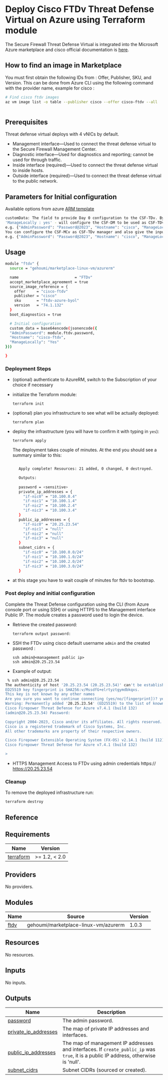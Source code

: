 # Deploy Cisco FTDv Threat Defense Virtual on Azure using Terraform module

The Secure Firewall Threat Defense Virtual is integrated into the Microsoft Azure marketplace and cisco official documentation is [here](https://www.cisco.com/c/en/us/td/docs/security/firepower/quick_start/consolidated_ftdv_gsg/ftdv-gsg/m-ftdv-azure-gsg.html).


##  How to find an image in Marketplace

You must first obtain the following IDs from : Offer, Publisher, SKU, and Version. 
This can be done from Azure CLI using the following command with the provider name, example for cisco :

```bash
# Find cisco ftdv images
az vm image list -o table --publisher cisco --offer cisco-ftdv --all
  
```

## Prerequisites

Threat defense virtual deploys with 4 vNICs by default.
- Management interface—Used to connect the threat defense virtual to the Secure Firewall Management Center.
- Diagnostic interface—Used for diagnostics and reporting; cannot be used for through traffic.
- Inside interface (required)—Used to connect the threat defense virtual to inside hosts.
- Outside interface (required)—Used to connect the threat defense virtual to the public network.

## Parameters for Initial configuration
Available options from azure [ARM template](https://github.com/CiscoDevNet/cisco-ftdv/blob/master/deployment-templates/azure/CiscoSecureFirewallVirtual-7.3.0/ftdv/README.md#parameters-for-the-azure-arm-template)

```bash
customData: The field to provide Day 0 configuration to the CSF-TDv. By default it has 3 key-value pairs to configure 'admin' user password, the CSF-MCv hostname and whether to use CSF-MCv or CSF-DM for management.
'ManageLocally : yes' - will configure the CSF-DM to be used as CSF-TDv manager.
e.g. {"AdminPassword": "Password@2023", "Hostname": "cisco", "ManageLocally": "Yes"}
You can configure the CSF-MCv as CSF-TDv manager and also give the inputs for fields required to configure the same on CSF-MCv.
e.g. {"AdminPassword": "Password@2023", "Hostname": "cisco", "ManageLocally": "No", "FmcIp": "", "FmcRegKey": "", "FmcNatId": "" }

```


## Usage

```bash
module "ftdv" {
  source = "gehoumi/marketplace-linux-vm/azurerm"

  name                         = "FTDv"
  accept_marketplace_agreement = true
  source_image_reference = {
    offer     = "cisco-ftdv"
    publisher = "cisco"
    sku       = "ftdv-azure-byol"
    version   = "74.1.132"
  }
  boot_diagnostics = true

  # Initial configuration
  custom_data = base64encode(jsonencode({
  "AdminPassword": module.ftdv.password,
  "Hostname": "cisco-ftdv",
  "ManageLocally": "Yes"
}))

}
```

### Deployment Steps

* (optional) authenticate to AzureRM, switch to the Subscription of your choice if necessary
* initialize the Terraform module:

      terraform init

* (optional) plan you infrastructure to see what will be actually deployed:

      terraform plan

* deploy the infrastructure (you will have to confirm it with typing in `yes`):

      terraform apply

  The deployment takes couple of minutes. At the end you should see a summary similar to this:

```bash

      Apply complete! Resources: 21 added, 0 changed, 0 destroyed.

      Outputs:
  
      password = <sensitive>
      private_ip_addresses = {
        "if-nic0" = "10.100.0.4"
        "if-nic1" = "10.100.1.4"
        "if-nic2" = "10.100.2.4"
        "if-nic3" = "10.100.3.4"
      }
      public_ip_addresses = {
        "if-nic0" = "20.25.23.54"
        "if-nic1" = "null"
        "if-nic2" = "null"
        "if-nic3" = "null"
      }
      subnet_cidrs = {
        "if-nic0" = "10.100.0.0/24"
        "if-nic1" = "10.100.1.0/24"
        "if-nic2" = "10.100.2.0/24"
        "if-nic3" = "10.100.3.0/24"
      }
```

* at this stage you have to wait couple of minutes for ftdv to bootstrap.

### Post deploy and initial configuration

Complete the Threat Defense configuration using the CLI (from Azure console port or using SSH) or using HTTPS to the Management interface Public IP. 
The module creates a password used to login the device.

* Retrieve the created password:

      terraform output password:


* SSH the FTDv using cisco default username `admin` and the created password :

      ssh admin@<management public ip>
      ssh admin@20.25.23.54

* Example of output:

```bash
 % ssh admin@20.25.23.54
The authenticity of host '20.25.23.54 (20.25.23.54)' can't be established.
ED25519 key fingerprint is SHA256:v/MssdfG+elrtyztgymdbkqxs.
This key is not known by any other names
Are you sure you want to continue connecting (yes/no/[fingerprint])? yes
Warning: Permanently added '20.25.23.54' (ED25519) to the list of known hosts.
Cisco Firepower Threat Defense for Azure v7.4.1 (build 132)
(admin@20.25.23.54) Password: 

Copyright 2004-2023, Cisco and/or its affiliates. All rights reserved. 
Cisco is a registered trademark of Cisco Systems, Inc. 
All other trademarks are property of their respective owners.

Cisco Firepower Extensible Operating System (FX-OS) v2.14.1 (build 112)
Cisco Firepower Threat Defense for Azure v7.4.1 (build 132)

> 
```

* HTTPS Management Access to FTDv using admin credentials
    https://<management public ip>
    https://20.25.23.54



### Cleanup

To remove the deployed infrastructure run:

```sh
terraform destroy
```

## Reference
<!-- BEGINNING OF PRE-COMMIT-TERRAFORM DOCS HOOK -->
## Requirements

| Name | Version |
|------|---------|
| <a name="requirement_terraform"></a> [terraform](#requirement\_terraform) | >= 1.2, < 2.0 |

## Providers

No providers.

## Modules

| Name | Source | Version |
|------|--------|---------|
| <a name="module_ftdv"></a> [ftdv](#module\_ftdv) | gehoumi/marketplace-linux-vm/azurerm | 1.0.3 |

## Resources

No resources.

## Inputs

No inputs.

## Outputs

| Name | Description |
|------|-------------|
| <a name="output_password"></a> [password](#output\_password) | The admin password. |
| <a name="output_private_ip_addresses"></a> [private\_ip\_addresses](#output\_private\_ip\_addresses) | The map of private IP addresses and interfaces. |
| <a name="output_public_ip_addresses"></a> [public\_ip\_addresses](#output\_public\_ip\_addresses) | The map of management IP addresses and interfaces. If `create_public_ip` was `true`, it is a public IP address, otherwise is 'null'. |
| <a name="output_subnet_cidrs"></a> [subnet\_cidrs](#output\_subnet\_cidrs) | Subnet CIDRs (sourced or created). |
<!-- END OF PRE-COMMIT-TERRAFORM DOCS HOOK -->
